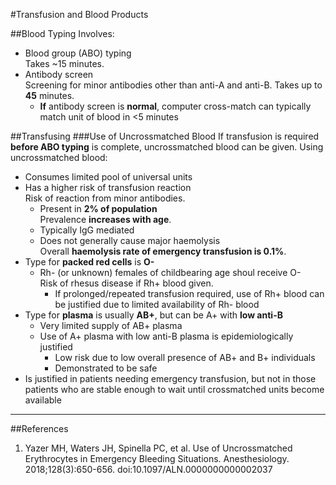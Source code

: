 #Transfusion and Blood Products


##Blood Typing
Involves:
* Blood group (ABO) typing  
Takes ~15 minutes.
* Antibody screen  
Screening for minor antibodies other than anti-A and anti-B. Takes up to **45** minutes.
	* **If** antibody screen is **normal**, computer cross-match can typically match unit of blood in <5 minutes


##Transfusing
###Use of Uncrossmatched Blood
If transfusion is required **before ABO typing** is complete, uncrossmatched blood can be given. Using uncrossmatched blood:
* Consumes limited pool of universal units
* Has a higher risk of transfusion reaction  
Risk of reaction from minor antibodies.
	* Present in **2% of population**  
	Prevalence **increases with age**.
	* Typically IgG mediated
	* Does not generally cause major haemolysis  
	Overall **haemolysis rate of emergency transfusion is 0.1%**.
* Type for **packed red cells** is **O-**
	* Rh- (or unknown) females of childbearing age shoul receive O-  
	Risk of rhesus disease if Rh+ blood given.
		* If prolonged/repeated transfusion required, use of Rh+ blood can be justified due to limited availability of Rh- blood
* Type for **plasma** is usually **AB+**, but can be A+ with **low anti-B**
	* Very limited supply of AB+ plasma
	* Use of A+ plasma with low anti-B plasma is epidemiologically justified  
		* Low risk due to low overall presence of AB+ and B+ individuals
		* Demonstrated to be safe
* Is justified in patients needing emergency transfusion, but not in those patients who are stable enough to wait until crossmatched units become available


---

##References
1. Yazer MH, Waters JH, Spinella PC, et al. Use of Uncrossmatched Erythrocytes in Emergency Bleeding Situations. Anesthesiology. 2018;128(3):650-656. doi:10.1097/ALN.0000000000002037